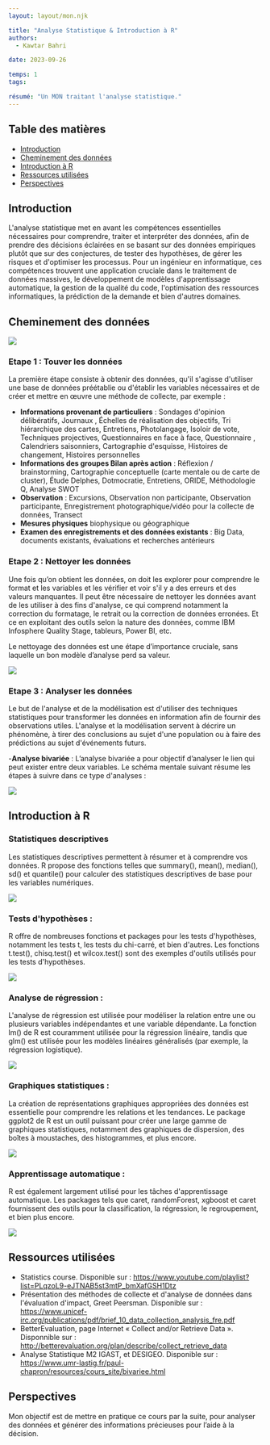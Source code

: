 ```yaml
---
layout: layout/mon.njk

title: "Analyse Statistique & Introduction à R"
authors:
  - Kawtar Bahri

date: 2023-09-26

temps: 1
tags:

résumé: "Un MON traitant l'analyse statistique."
---
```

## Table des matières

- [Introduction](#section-1)
- [Cheminement des données](#section-2)
- [Introduction à R](#section-3)
- [Ressources utilisées](#section-4)
- [Perspectives](#section-5)

## Introduction <a id="section-1"></a>
L'analyse statistique met en avant les compétences essentielles nécessaires pour comprendre, traiter et interpréter des données, afin de prendre des décisions éclairées en se basant sur des données empiriques plutôt que sur des conjectures, de tester des hypothèses, de gérer les risques et d'optimiser les processus. Pour un ingénieur en informatique, ces compétences trouvent une application cruciale dans le traitement de données massives, le développement de modèles d'apprentissage automatique, la gestion de la qualité du code, l'optimisation des ressources informatiques, la prédiction de la demande et bien d'autres domaines. 


## Cheminement des données <a id="section-2"></a>
 <img src="https://raw.githubusercontent.com/do-it-ecm/promo-2023-2024/main/Kawtar-Bahri/mon/temps-1.1/stat.png">
 <br/>

### Etape 1 : Touver les données

La première étape consiste à obtenir des données, qu'il s'agisse d'utiliser une base de données préétablie ou d'établir les variables nécessaires et de créer et mettre en œuvre une méthode de collecte, par exemple : 

- **Informations provenant de particuliers** : Sondages d'opinion délibératifs, Journaux , Échelles de réalisation des objectifs, Tri hiérarchique des cartes, Entretiens, Photolangage, Isoloir de vote, Techniques projectives, Questionnaires en face à face, Questionnaire , Calendriers saisonniers, Cartographie d'esquisse, Histoires de changement, Histoires personnelles
-	**Informations des groupes Bilan après action** : Réflexion / brainstorming, Cartographie conceptuelle (carte mentale ou de carte de cluster), Étude Delphes, Dotmocratie, Entretiens, ORIDE, Méthodologie Q, Analyse SWOT
-	**Observation** : Excursions, Observation non participante, Observation participante, Enregistrement photographique/vidéo pour la collecte de données, Transect
-	**Mesures physiques** biophysique ou géographique
-	**Examen des enregistrements et des données existants** : Big Data, documents existants, évaluations et recherches antérieurs 

### Etape 2 : Nettoyer les données 
Une fois qu’on obtient les données, on doit les explorer pour comprendre le format et les variables et les vérifier et voir s'il y a des erreurs et des valeurs manquantes. Il peut être nécessaire de nettoyer les données avant de les utiliser à des fins d'analyse, ce qui comprend notamment la correction du formatage, le retrait ou la correction de données erronées. 
Et ce en exploitant des outils selon la nature des données, comme IBM Infosphere Quality Stage, tableurs, Power BI, etc.

Le nettoyage des données est une étape d’importance cruciale, sans laquelle un bon modèle d’analyse perd sa valeur.

 <img src="https://raw.githubusercontent.com/do-it-ecm/promo-2023-2024/main/Kawtar-Bahri/mon/temps-1.1/garbage.png">
 <br/>

### Etape 3 : Analyser les données
Le but de l'analyse et de la modélisation est d'utiliser des techniques statistiques pour transformer les données en information afin de fournir des observations utiles. L'analyse et la modélisation servent à décrire un phénomène, à tirer des conclusions au sujet d'une population ou à faire des prédictions au sujet d'événements futurs.
 
 -**Analyse bivariée** : L’analyse bivariée a pour objectif d’analyser le lien qui peut exister entre deux variables. Le schéma mentale suivant résume les étapes à suivre dans ce type d'analyses : 

<img src="https://raw.githubusercontent.com/do-it-ecm/promo-2023-2024/main/Kawtar-Bahri/mon/temps-1.1/bivar.png">
 <br/>

## Introduction à R <a id="section-3"></a>
### Statistiques descriptives 
Les statistiques descriptives permettent à résumer et à comprendre vos données. R propose des fonctions telles que summary(), mean(), median(), sd() et quantile() pour calculer des statistiques descriptives de base pour les variables numériques.

<img src="https://raw.githubusercontent.com/do-it-ecm/promo-2023-2024/main/Kawtar-Bahri/mon/temps-1.1/stat_desc.png">
 <br/>

### Tests d'hypothèses :
R offre de nombreuses fonctions et packages pour les tests d'hypothèses, notamment les tests t, les tests du chi-carré, et bien d'autres. Les fonctions t.test(), chisq.test() et wilcox.test() sont des exemples d'outils utilisés pour les tests d'hypothèses.

<img src="https://raw.githubusercontent.com/do-it-ecm/promo-2023-2024/main/Kawtar-Bahri/mon/temps-1.1/test.png">
 <br/>

### Analyse de régression :
L'analyse de régression est utilisée pour modéliser la relation entre une ou plusieurs variables indépendantes et une variable dépendante. La fonction lm() de R est couramment utilisée pour la régression linéaire, tandis que glm() est utilisée pour les modèles linéaires généralisés (par exemple, la régression logistique).

<img src="https://raw.githubusercontent.com/do-it-ecm/promo-2023-2024/main/Kawtar-Bahri/mon/temps-1.1/regression.png">
 <br/>

### Graphiques statistiques :
La création de représentations graphiques appropriées des données est essentielle pour comprendre les relations et les tendances. Le package ggplot2 de R est un outil puissant pour créer une large gamme de graphiques statistiques, notamment des graphiques de dispersion, des boîtes à moustaches, des histogrammes, et plus encore.

<img src="https://raw.githubusercontent.com/do-it-ecm/promo-2023-2024/main/Kawtar-Bahri/mon/temps-1.1/fctgraph.png">
 <br/>

### Apprentissage automatique :
R est également largement utilisé pour les tâches d'apprentissage automatique. Les packages tels que caret, randomForest, xgboost et caret fournissent des outils pour la classification, la régression, le regroupement, et bien plus encore.

<img src="https://raw.githubusercontent.com/do-it-ecm/promo-2023-2024/main/Kawtar-Bahri/mon/temps-1.1/xgboost.png">
 <br/>

## Ressources utilisées <a id="section-4"></a>
-	Statistics course. Disponible sur : https://www.youtube.com/playlist?list=PLqzoL9-eJTNAB5st3mtP_bmXafGSH1Dtz 
- Présentation des méthodes de collecte et d'analyse de données dans l'évaluation d'impact, Greet Peersman. Disponible sur : https://www.unicef-irc.org/publications/pdf/brief_10_data_collection_analysis_fre.pdf
- BetterEvaluation, page Internet « Collect and/or Retrieve Data ». Disponnible sur : http://betterevaluation.org/plan/describe/collect_retrieve_data 
- Analyse Statistique M2 IGAST, et DESIGEO. Disponible sur : https://www.umr-lastig.fr/paul-chapron/resources/cours_site/bivariee.html

## Perspectives <a id="section-5"></a>
Mon objectif est de mettre en pratique ce cours par la suite, pour analyser des données et générer des informations précieuses pour l’aide à la décision. 